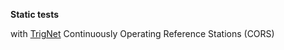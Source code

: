 **Static tests**

with [TrigNet](http://trignet.co.za/) Continuously Operating Reference Stations (CORS)

&nbsp;

&nbsp;


